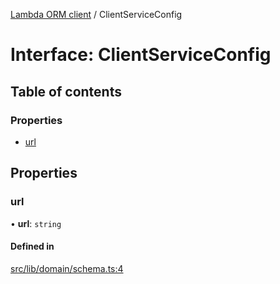 [Lambda ORM client](../README.md) / ClientServiceConfig

# Interface: ClientServiceConfig

## Table of contents

### Properties

- [url](ClientServiceConfig.md#url)

## Properties

### url

• **url**: `string`

#### Defined in

[src/lib/domain/schema.ts:4](https://github.com/lambda-orm/lambdaorm-client-node/blob/82ec74b/src/lib/domain/schema.ts#L4)
